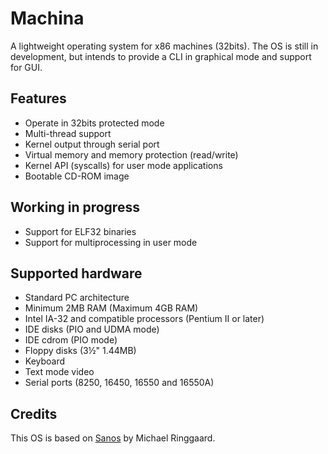 Machina
=======

A lightweight operating system for x86 machines (32bits). The OS is still in development,
but intends to provide a CLI in graphical mode and support for GUI.


Features
----------------

- Operate in 32bits protected mode
- Multi-thread support
- Kernel output through serial port
- Virtual memory and memory protection (read/write)
- Kernel API (syscalls) for user mode applications
- Bootable CD-ROM image


Working in progress
----------------

- Support for ELF32 binaries
- Support for multiprocessing in user mode


Supported hardware
------------------

 - Standard PC architecture
 - Minimum 2MB RAM (Maximum 4GB RAM)
 - Intel IA-32 and compatible processors (Pentium II or later)
 - IDE disks (PIO and UDMA mode)
 - IDE cdrom (PIO mode)
 - Floppy disks (3½" 1.44MB)
 - Keyboard
 - Text mode video
 - Serial ports (8250, 16450, 16550 and 16550A)


Credits
-------

This OS is based on [Sanos](http://www.jbox.dk) by Michael Ringgaard.
